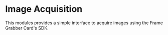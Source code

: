 # Image Acquisition

This modules provides a simple interface to acquire images using the Frame Grabber Card's SDK.